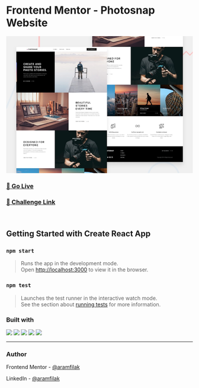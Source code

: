 # Frontend Mentor - Photosnap Website

![Design preview for the Photosnap Website coding challenge](./preview.jpg)

### [🔗 Go Live ](https://photosnap-five-mu.vercel.app/)

### [🔗 Challenge Link](https://www.frontendmentor.io/challenges/photosnap-multipage-website-nMDSrNmNW)

<br>

## Getting Started with Create React App

### `npm start`

> Runs the app in the development mode.\
> Open [http://localhost:3000](http://localhost:3000) to view it in the browser.

### `npm test`

> Launches the test runner in the interactive watch mode.\
> See the section about [running tests](https://facebook.github.io/create-react-app/docs/running-tests) for more information.

### Built with

![](https://img.shields.io/badge/React-20232A?style=for-the-badge&logo=react&logoColor=61DAFB)
![](https://img.shields.io/badge/TypeScript-007ACC?style=for-the-badge&logo=typescript&logoColor=white)
![](https://img.shields.io/badge/Sass-CC6699?style=for-the-badge&logo=sass&logoColor=white)
![](https://img.shields.io/badge/HTML5-E34F26?style=for-the-badge&logo=html5&logoColor=white)
![](https://img.shields.io/badge/VSCode-0078D4?style=for-the-badge&logo=visual%20studio%20code&logoColor=white)

---

### Author

Frontend Mentor - [@aramfilak](https://www.frontendmentor.io/profile/aramfilak)

LinkedIn - [@aramfilak](https://www.linkedin.com/in/aram-filak-b0400022a/)
